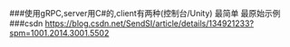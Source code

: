 ###使用gRPC,server用C#的,client有两种(控制台/Unity) 最简单 最原始示例
###csdn https://blog.csdn.net/SendSI/article/details/134921233?spm=1001.2014.3001.5502
